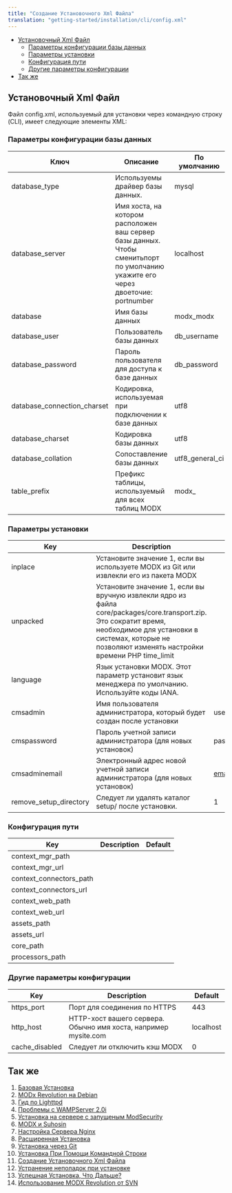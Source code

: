 ```yaml
---
title: "Создание Установочного Xml Файла"
translation: "getting-started/installation/cli/config.xml"
---
```


- [Установочный Xml Файл](#установочный-xml-файл)
  - [Параметры конфигурации базы данных](#параметры-конфигурации-базы-данных)
  - [Параметры установки](#параметры-установки)
  - [Конфигурация пути](#конфигурация-пути)
  - [Другие параметры конфигурации](#другие-параметры-конфигурации)
- [Так же](#Так-же)

## Установочный Xml Файл

Файл config.xml, используемый для установки через командную строку (CLI), имеет следующие элементы XML:

### Параметры конфигурации базы данных

| Ключ                          | Описание                                                                                                                        | По умолчанию      |
| ----------------------------- | ------------------------------------------------------------------------------------------------------------------------------- | ----------------- |
| database\_type                | Используемы драйвер базы данных.                                                                                                | mysql             |
| database\_server              | Имя хоста, на котором расположен ваш сервер базы данных. Чтобы сменитьпорт по умолчанию укажите его через двоеточие: portnumber | localhost         |
| database                      | Имя базы данных                                                                                                                 | modx\_modx        |
| database\_user                | Пользователь базы данных                                                                                                        | db\_username      |
| database\_password            | Пароль пользователя для доступа к базе данных                                                                                   | db\_password      |
| database\_connection\_charset | Кодировка, используемая при подключении к базе данных                                                                           | utf8              |
| database\_charset             | Кодировка базы данных                                                                                                           | utf8              |
| database\_collation           | Сопоставление базы данных                                                                                                       | utf8\_general\_ci |
| table\_prefix                 | Префикс таблицы, используемый для всех таблиц MODX                                                                              | modx\_            |

### Параметры установки

| Key                      | Description                                                                                                                                                                                                               | Default           |
| ------------------------ | ------------------------------------------------------------------------------------------------------------------------------------------------------------------------------------------------------------------------- | ----------------- |
| inplace                  | Установите значение 1, если вы используете MODX из Git или извлекли его из пакета MODX                                                                                                                                    |
| unpacked                 | Установите значение 1, если вы вручную извлекли ядро из файла core/packages/core.transport.zip. Это сократит время, необходимое для установки в системах, которые не позволяют изменять настройки времени PHP time\_limit |
| language                 | Язык установки MODX. Этот параметр установит язык менеджера по умолчанию. Используйте коды IANA.                                                                                                                          |
| cmsadmin                 | Имя пользователя администратора, который будет создан после установки                                                                                                                                                     | username          |
| cmspassword              | Пароль учетной записи администратора (для новых установок)                                                                                                                                                                | password          |
| cmsadminemail            | Электронный адрес новой учетной записи администратора (для новых установок)                                                                                                                                               | email@address.com |
| remove\_setup\_directory | Следует ли удалять каталог setup/ после установки.                                                                                                                                                                        | 1                 |

### Конфигурация пути

| Key                       | Description | Default |
| ------------------------- | ----------- | ------- |
| context\_mgr\_path        |             |         |
| context\_mgr\_url         |             |         |
| context\_connectors\_path |             |         |
| context\_connectors\_url  |             |         |
| context\_web\_path        |             |         |
| context\_web\_url         |             |         |
| assets\_path              |             |         |
| assets\_url               |             |         |
| core\_path                |             |         |
| processors\_path          |             |         |

### Другие параметры конфигурации

| Key             | Description                                                     | Default   |
| --------------- | --------------------------------------------------------------- | --------- |
| https\_port     | Порт для соединения по HTTPS                                    | 443       |
| http\_host      | HTTP-хост вашего сервера. Обычно имя хоста, например mysite.com | localhost |
| cache\_disabled | Следует ли отключить кэш MODX                                   | 0         |

## Так же

1. [Базовая Установка](getting-started/installation/standard)
  1. [MODx Revolution на Debian](_legacy/getting-started/modx-revolution-on-debian)
  2. [Гид по Lighttpd](getting-started/friendly-urls/lighttpd)
  3. [Проблемы с WAMPServer 2.0i](_legacy/getting-started/problems-with-wampserver-2.0i)
  4. [Установка на сервере с запущеным ModSecurity](getting-started/installation/troubleshooting/modsecurity)
  5. [MODX и Suhosin](_legacy/getting-started/modx-and-suhosin)
  6. [Настройка Сервера Nginx](getting-started/friendly-urls/nginx)
2. [Расширенная Установка](getting-started/installation/advanced)
3. [Установка через Git](getting-started/installation/git)
4. [Установка При Помощи Командной Строки](getting-started/installation/cli)
  1. [Создание Установочного Xml Файла](getting-started/installation/cli/config.xml)
5. [Устранение неполадок при установке](getting-started/installation/troubleshooting)
6. [Успешная Установка, Что Дальше?](getting-started/getting-started)
7. [Использование MODX Revolution от SVN](_legacy/getting-started/using-modx-revolution-from-svn)
